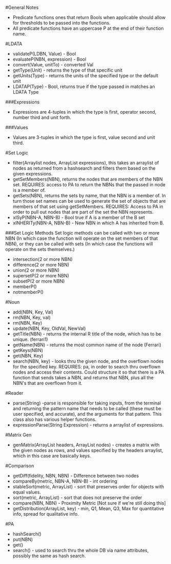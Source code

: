 #General Notes
- Predicate functions ones that return Bools when applicable should allow for thresholds to be passed into the functions.
- All predicate functions have an uppercase P at the end of their function name.

#LDATA
- validateP(LDBN, Value) - Bool
- evaluateP(NBN, expression) - Bool
- convert(Value, unitTo) - converted Val
- getType(Unit) - returns the type of that specific unit
- getUnits(Type) - returns the units of the specified type or the default unit
- LDATAP(Type) - Bool, returns true if the type passed in matches an LDATA Type

###Expressions

- Expressions are 4-tuples in which the type is first, operator second, number third and unit forth.

###Values

- Values are 3-tuples in which the type is first, value second and unit third.

#Set Logic

- filter(Arraylist<NBN> nodes, ArrayList<expression> expressions), this takes an arraylist of nodes as returned from a hashsearch and filters them based on the given expressions.
- getSetMembers(NBN), returns the nodes that are members of the NBN set. REQUIRES: access to PA to return the NBNs that the passed in node is a member of.
- getSets(NBN), returns the sets by name, that the NBN is a member of. In turn those set names can be used to generate the set of objects that are members of that set using getSetMembers. REQUIRES: Access to PA in order to pull out nodes that are part of the set the NBN represents.
- xISyP(NBN-A, NBN-B) - Bool true if A is a member of the B set
- xINHERITy(NBN-A, NBN-B) - New NBN in which A has inherited from B.

###Set Logic Methods
Set logic methods can be called with two or more NBN (In which case the function will operate on the set members of that NBN), or they can be called with sets (In which case the functions will operate on the sets themselves.)
- intersection(2 or more NBN)
- difference(2 or more NBN)
- union(2 or more NBN)
- supersetP(2 or more NBN)
- subsetP(2 or more NBN)
- memberP()
- notmemberP()

#Noun

- add(NBN, Key, Val)
- rm(NBN, Key, val)
- rm(NBN, Key)
- update(NBN, Key, OldVal, NewVal)
- getTitle(NBN) - returns the internal R title of the node, which has to be unique. (ferrari1)
- getName(NBN) - returns the most common name of the node (Ferrari)
- getKeys(NBN)
- get(NBN, Key)
- search(NBN, key) - looks thru the given node, and the overflown nodes for the specified key. REQUIRES: pa, in order to search thru overflown nodes and access their contents. Could structure it so that there is a PA function that sends takes a NBN, and returns that NBN, plus all the NBN's that are overflown from it.

#Reader

- parse(String) -parse is responsible for taking inputs, from the terminal and returning the pattern name that needs to be called (these must be user specified, and accurate), and the arguments for that pattern. This class also has various helper functions.
- expressionParse(String Expression) - returns a arraylist of expressions.

#Matrix Gen

- genMatrix(ArrayList<String> headers, ArrayList<NBN> nodes) - creates a matrix with the given nodes as rows, and values specified by the headers arraylist, which in this case are basically keys.

#Comparison

- getDiff(fidelity, NBN, NBN) - Difference between two nodes
- compareBy(metric, NBN-A, NBN-B) - int ordering
- stableSort(metric, ArrayList<NBN>) - sort that preserves order for objects with equal values.
- sort(metric, ArrayList<NBN>) - sort that does not preserve the order
- compare(NBN, NBN) - Proximity Metric [Not sure if we're still doing this]
- getDistribution(ArrayList<NBN>, key) - min, Q1, Mean, Q3, Max for quantitative info, spread for qualitative info.

#PA

- hashSearch()
- put(NBN)
- get()
- search() - used to search thru the whole DB via name attributes, possibly the same as hash search.